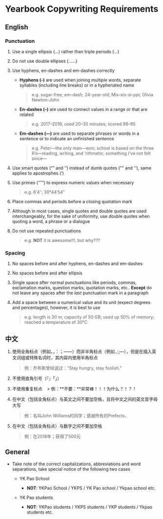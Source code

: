 # Yearbook Copywriting Requirements

## English

### Punctuation

1. Use a single ellipsis (…) rather than triple periods (...)

2. Do not use double ellipses (……)

3. Use hyphens, en-dashes and em-dashes correctly
    - **Hyphens (-)** are used when joining multiple words, separate syllables (including line breaks) or in a hyphenated name
      > e.g. sugar-free; em-dash; 24-year-old; Mis-sis-si-ppi; Olivia Newton-John
  
    - **En-dashes (–)** are used to connect values in a range or that are related
      > e.g. 2017–2018; used 20–30 minutes; scored 98–95
  
    - **Em-dashes (—)** are used to separate phrases or words in a sentence or to indicate an unfinished sentence
      > e.g. Peter—the only man—won; school is based on the three R’s—reading, writing, and ’rithmetic; something I've not felt since—

4. Use smart quotes (“” and ‘’) instead of dumb quotes ("" and ''), same applies to apostrophes (’)

5. Use primes (′″‴) to express numeric values when necessary
    > e.g. 6′4″; 30°44′54″
    
6. Place commas and periods before a closing quotation mark

7. Although in most cases, single quotes and double quotes are used interchangeably, for the sake of uniformity, use double quotes when quoting a word, a phrase or a dialogue

8. Do not use repeated punctuations
    > e.g. **NOT** it is awesome!!!; but why???

### Spacing

1. No spaces before and after hyphens, en-dashes and em-dashes

2. No spaces before and after ellipsis

3. Single space after normal punctuations like periods, commas, exclamation marks, question marks, quotation marks, etc.. **Except** do not leave any spaces after the *last* punctuation mark in a paragraph

4. Add a space between a numerical value and its unit (expect degrees and percentages), however, it is best to use
    > e.g. length is 30 m; capacity of 50 GB; used up 50% of memory; reached a temperature of 30℃


## 中文

1. 使用全角标点（例如。，：；——）而非半角标点（例如.,:;—），但是在插入英文词组或特殊名词时，其内容内使用半角标点
    > 例：乔布斯曾经说过：“Stay hungry, stay foolish.”

2. 不使用直角引号（『』「」）

3. 不使用重复标点
    > 例：**不要：**非常棒！！！为什么？！？！

3. 在中文（包括全角标点）与英文之间不要加空格，且将中文之间的英文首字母大写
    > 例：名叫John Williams的同学；感谢所有的Prefects，

4. 在中文（包括全角标点）与数字之间不要加空格
    > 例：在2018年；获得了500元


## General

- Take note of the correct capitalizations, abbreviations and word separations, take special notice of the following two cases

  - YK Pao School
    - **NOT**: YKPao School / YKPS / YK Pao school / Ykpao school etc.

  - YK Pao students
    - **NOT**: YKPao students / YKPS students / YKP students / Ykpao students etc.
